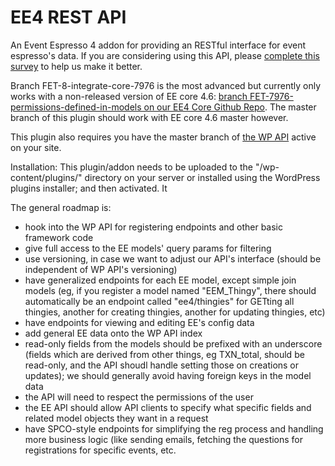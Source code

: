 EE4 REST API
=========

An Event Espresso 4 addon for providing an RESTful interface for event espresso's data. If you are considering using this API, please <a href='http://eventespresso.com/developers/event-espresso-4-rest-api-survey/'>complete this survey</a> to help us make it better.

Branch FET-8-integrate-core-7976 is the most advanced but currently only works with a non-released version of EE core 4.6: <a href='https://github.com/eventespresso/event-espresso-core/tree/FET-7976-permissions-defined-in-models'> branch FET-7976-permissions-defined-in-models on our EE4 Core Github Repo</a>. The master branch of this plugin should work with EE core 4.6 master however.

This plugin also requires you have the master branch of <a href='https://github.com/WP-API/WP-API'>the WP API</a> active on your site.

Installation:
This plugin/addon needs to be uploaded to the "/wp-content/plugins/" directory on your server or installed using the WordPress plugins installer; and then activated. It

The general roadmap is:
<ul><li>hook into the WP API for registering endpoints and other basic framework code</li>
<li>give full access to the EE models' query params for filtering</li>
<li>use versioning, in case we want to adjust our API's interface (should be independent of WP API's versioning)</li>
<li>have generalized endpoints for each EE model, except simple join models (eg, if you register a model named
"EEM_Thingy", there should automatically be an endpoint called "ee4/thingies" for GETting all thingies, another
for creating thingies, another for updating thingies, etc)</li>
<li>have endpoints for viewing and editing EE's config data</li>
<li>add general EE data onto the WP API index</li>
<li>read-only fields from the models should be prefixed with an underscore (fields which are
derived from other things, eg TXN_total, should be read-only, and the API shoudl handle setting those on creations or updates);
we should generally avoid having foreign keys in the model data</li>
<li>the API will need to respect the permissions of the user</li>
<li>the EE API should allow API clients to specify what specific fields and related model objects they want in a request</li>
<li>have SPCO-style endpoints for simplifying the reg process and handling more business logic (like sending emails, fetching the questions for registrations for specific events, etc.</li></ul>